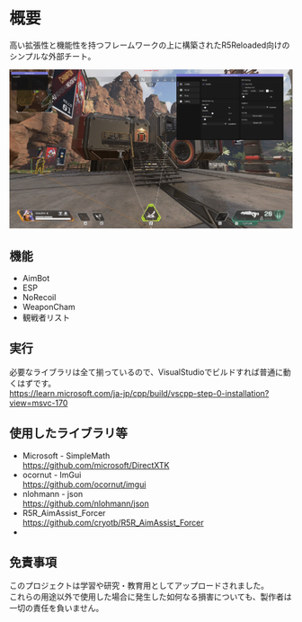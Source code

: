 # 概要
高い拡張性と機能性を持つフレームワークの上に構築されたR5Reloaded向けのシンプルな外部チート。

![IMG](R5R_01.png)

## 機能
* AimBot
* ESP
* NoRecoil
* WeaponCham
* 観戦者リスト

## 実行
必要なライブラリは全て揃っているので、VisualStudioでビルドすれば普通に動くはずです。  
https://learn.microsoft.com/ja-jp/cpp/build/vscpp-step-0-installation?view=msvc-170

## 使用したライブラリ等
* Microsoft - SimpleMath  
https://github.com/microsoft/DirectXTK  
* ocornut - ImGui  
https://github.com/ocornut/imgui
* nlohmann - json  
https://github.com/nlohmann/json  
* R5R_AimAssist_Forcer  
https://github.com/cryotb/R5R_AimAssist_Forcer  
* 
## 免責事項
このプロジェクトは学習や研究・教育用としてアップロードされました。  
これらの用途以外で使用した場合に発生した如何なる損害についても、製作者は一切の責任を負いません。